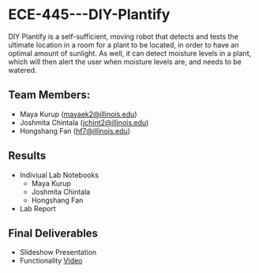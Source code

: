 # ECE-445---DIY-Plantify
DIY Plantify is a self-sufficient, moving robot that detects and tests the ultimate location in a room for a plant to be located, in order to have an optimal amount of sunlight. As well, it can detect moisture levels in a plant, which will then alert the user when moisture levels are, and needs to be watered. 

## Team Members: 
+ Maya Kurup (mayaek2@illinois.edu)
+ Joshmita Chintala (jchint2@illinois.edu)
+ Hongshang Fan (hf7@illinois.edu)

## Results
- Indiviual Lab Notebooks
  - Maya Kurup
  - Joshmita Chintala
  - Hongshang Fan
- Lab Report

## Final Deliverables
- Slideshow Presentation
- Functionality [Video](https://youtu.be/NmGvFySN6Jg)
